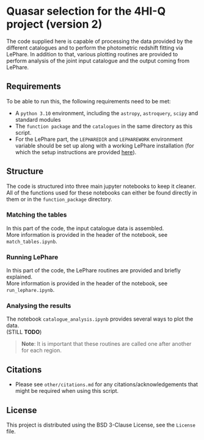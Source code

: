 # Quasar selection for the 4HI-Q project (version 2)

The code supplied here is capable of processing the data provided by the different catalogues and to perform the photometric redshift fitting via LePhare.
In addition to that, various plotting routines are provided to perform analysis of the joint input catalogue and the output coming from LePhare.

## Requirements

To be able to run this, the following requirements need to be met:

- A `python 3.10` environment, including the `astropy`, `astroquery`, `scipy` and standard modules
- The `function package` and the `catalogues` in the same directory as this script.
- For the LePhare part, the ``LEPHAREDIR`` and ``LEPHAREWORK`` environment variable should be set up along with a working LePhare installation (for which the setup instructions are provided [here](https://gitlab.lam.fr/Galaxies/LEPHARE)).

## Structure

The code is structured into three main jupyter notebooks to keep it cleaner.\
All of the functions used for these notebooks can either be found directly in them or in the `function_package` directory.

### Matching the tables

In this part of the code, the input catalogue data is assembled.\
More information is provided in the header of the notebook, see `match_tables.ipynb`.

### Running LePhare

In this part of the code, the LePhare routines are provided and briefly explained.\
More information is provided in the header of the notebook, see ``run_lephare.ipynb``.

### Analysing the results

The notebook ``catalogue_analysis.ipynb`` provides several ways to plot the data.\
(STILL **TODO**)

> **Note**:
> It is important that these routines are called one after another for each region.

## Citations

- Please see `other/citations.md` for any citations/acknowledgements that might be required when using this script.

## License

This project is distributed using the BSD 3-Clause License, see the ``License`` file.
